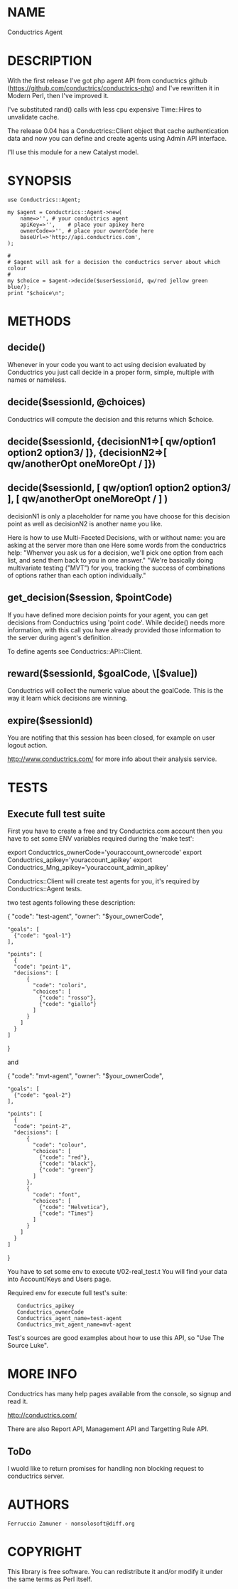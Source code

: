 # NAME

Conductrics Agent

# DESCRIPTION

With the first release I've got php agent API from conductrics github (https://github.com/conductrics/conductrics-php) 
and I've rewritten it in Modern Perl, then I've improved it.

I've substituted rand() calls with less cpu expensive Time::Hires to unvalidate cache.

The release 0.04 has a Conductrics::Client object that cache authentication data and
now you can define and create agents using Admin API interface.



I'll use this module for a new Catalyst model.

# SYNOPSIS

    use Conductrics::Agent;

    my $agent = Conductrics::Agent->new(
        name=>'', # your conductrics agent
        apiKey=>'',    # place your apikey here
        ownerCode=>'', # place your ownerCode here
        baseUrl=>'http://api.conductrics.com',
    );

    #
    # $agent will ask for a decision the conductrics server about which colour
    #
    my $choice = $agent->decide($userSessionid, qw/red jellow green blue/);
    print "$choice\n";

# METHODS

## decide()

Whenever in your code you want to act using decision evaluated by Conductrics you just call decide in
a proper form, simple, multiple with names or nameless.

## decide($sessionId, @choices)

Conductrics will compute the decision and this returns which $choice.

## decide($sessionId, {decisionN1=>\[ qw/option1 option2 option3/ \]}, {decisionN2=>\[ qw/anotherOpt oneMoreOpt / \]})

## decide($sessionId, \[ qw/option1 option2 option3/ \], \[ qw/anotherOpt oneMoreOpt / \] )

decisionN1 is only a placeholder for name you have choose for this decision point as well as decisionN2 is another name you like.

Here is how to use Multi-Faceted Decisions, with or without name: you are asking at the server more than one 
Here some words from the conductrics help: 
"Whenver you ask us for a decision, we'll pick one option from each list, and send them back to you in one answer."
"We're basically doing multivariate testing ("MVT") for you, tracking the success of combinations of options rather than each option individually."

## get\_decision($session, $pointCode)

If you have defined more decision points for your agent, you can get decisions from Conductrics using 'point code'.
While decide() needs more information, with this call you have already provided those information to the server
during agent's definition.

To define agents see Conductrics::API::Client.

## reward($sessionId, $goalCode, \[$value\])

Conductrics will collect the numeric value about the goalCode. This is the way it learn whick decisions are winning.

## expire($sessionId)

You are notifing that this session has been closed, for example on user logout action.

http://www.conductrics.com/ for more info about their analysis service.

# TESTS

## Execute full test suite

First you have to create a free and try Conductrics.com account then you have to set some ENV variables
required during the 'make test':

export Conductrics_ownerCode='youraccount_ownercode'
export Conductrics_apikey='youraccount_apikey'
export Conductrics_Mng_apikey='youraccount_admin_apikey'

Conductrics::Client will create test agents for you, it's required by Conductrics::Agent tests.

two test agents following these description:

{
  "code": "test-agent",
  "owner": "$your\_ownerCode",

    "goals": [
      {"code": "goal-1"}
    ],

    "points": [
      {
      "code": "point-1",
      "decisions": [
          {
            "code": "colori",
            "choices": [
              {"code": "rosso"},
              {"code": "giallo"}
            ]
          }
        ]
      }
    ]
  }

and

{
  "code": "mvt-agent",
  "owner": "$your\_ownerCode",

    "goals": [
      {"code": "goal-2"}
    ],

    "points": [
      {
      "code": "point-2",
      "decisions": [
          {
            "code": "colour",
            "choices": [
              {"code": "red"},
              {"code": "black"},
              {"code": "green"}
            ]
          },
          {
            "code": "font",
            "choices": [
              {"code": "Helvetica"},
              {"code": "Times"}
            ]
          }
        ]
      }
    ]
  }

You have to set some env to execute t/02-real\_test.t
You will find your data into Account/Keys and Users page.

Required env for execute full test's suite:

       Conductrics_apikey
       Conductrics_ownerCode
       Conductrics_agent_name=test-agent
       Conductrics_mvt_agent_name=mvt-agent

Test's sources are good examples about how to use this API, so "Use The Source Luke".

# MORE INFO

Conductrics has many help pages available from the console, so signup and read it.

http://conductrics.com/

There are also Report API, Management API and Targetting Rule API.

## ToDo

I wuold like to return promises for handling non blocking request to conductrics server.

# AUTHORS

    Ferruccio Zamuner - nonsolosoft@diff.org

# COPYRIGHT

This library is free software. You can redistribute it and/or modify
it under the same terms as Perl itself.

